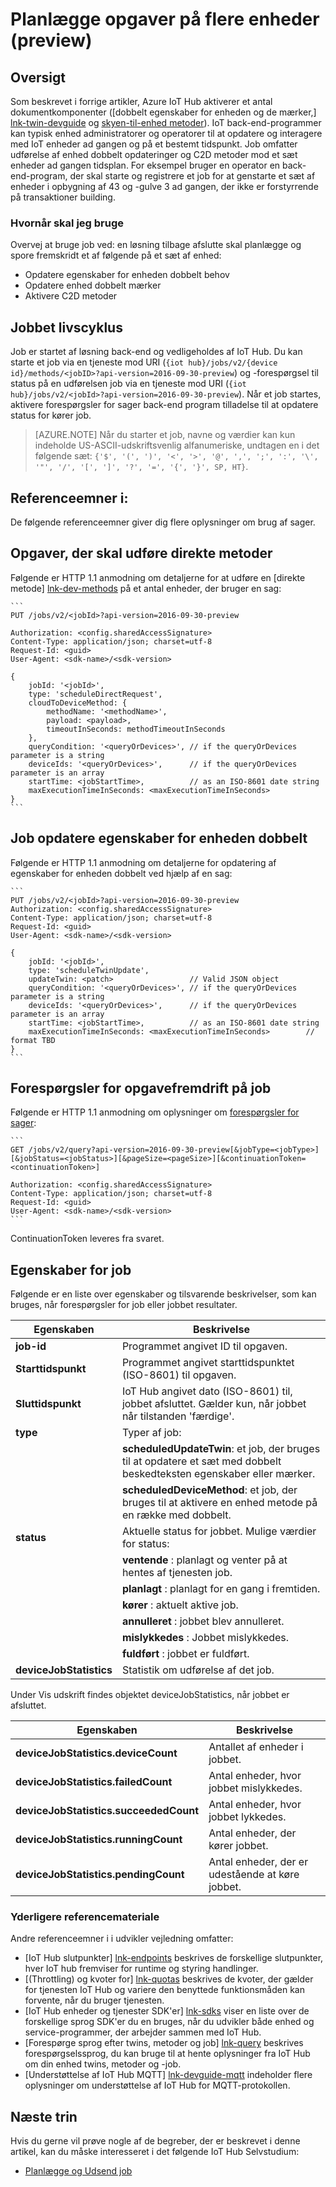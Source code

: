 <properties
 pageTitle="Udvikler vejledning - job | Microsoft Azure"
 description="Azure IoT Hub udvikler vejledning - planlægning job til at køre på flere enheder tilsluttet din hub"
 services="iot-hub"
 documentationCenter=".net"
 authors="juanjperez"
 manager="timlt"
 editor=""/>

<tags
 ms.service="iot-hub"
 ms.devlang="multiple"
 ms.topic="article"
 ms.tgt_pltfrm="na"
 ms.workload="na"
 ms.date="09/30/2016" 
 ms.author="juanpere"/>

# <a name="schedule-jobs-on-multiple-devices-preview"></a>Planlægge opgaver på flere enheder (preview)

## <a name="overview"></a>Oversigt

Som beskrevet i forrige artikler, Azure IoT Hub aktiverer et antal dokumentkomponenter ([dobbelt egenskaber for enheden og de mærker,] [ lnk-twin-devguide] og [skyen-til-enhed metoder][lnk-dev-methods]).  IoT back-end-programmer kan typisk enhed administratorer og operatorer til at opdatere og interagere med IoT enheder ad gangen og på et bestemt tidspunkt.  Job omfatter udførelse af enhed dobbelt opdateringer og C2D metoder mod et sæt enheder ad gangen tidsplan.  For eksempel bruger en operator en back-end-program, der skal starte og registrere et job for at genstarte et sæt af enheder i opbygning af 43 og -gulve 3 ad gangen, der ikke er forstyrrende på transaktioner building.

### <a name="when-to-use"></a>Hvornår skal jeg bruge

Overvej at bruge job ved: en løsning tilbage afslutte skal planlægge og spore fremskridt et af følgende på et sæt af enhed:

- Opdatere egenskaber for enheden dobbelt behov
- Opdatere enhed dobbelt mærker
- Aktivere C2D metoder

## <a name="job-lifecycle"></a>Jobbet livscyklus

Job er startet af løsning back-end og vedligeholdes af IoT Hub.  Du kan starte et job via en tjeneste mod URI (`{iot hub}/jobs/v2/{device id}/methods/<jobID>?api-version=2016-09-30-preview`) og -forespørgsel til status på en udførelsen job via en tjeneste mod URI (`{iot hub}/jobs/v2/<jobId>?api-version=2016-09-30-preview`).  Når et job startes, aktivere forespørgsler for sager back-end program tilladelse til at opdatere status for kører job.

> [AZURE.NOTE] Når du starter et job, navne og værdier kan kun indeholde US-ASCII-udskriftsvenlig alfanumeriske, undtagen en i det følgende sæt: ``{'$', '(', ')', '<', '>', '@', ',', ';', ':', '\', '"', '/', '[', ']', '?', '=', '{', '}', SP, HT}``.

## <a name="reference-topics"></a>Referenceemner i:

De følgende referenceemner giver dig flere oplysninger om brug af sager.

## <a name="jobs-to-execute-direct-methods"></a>Opgaver, der skal udføre direkte metoder

Følgende er HTTP 1.1 anmodning om detaljerne for at udføre en [direkte metode] [ lnk-dev-methods] på et antal enheder, der bruger en sag:

    ```
    PUT /jobs/v2/<jobId>?api-version=2016-09-30-preview
    
    Authorization: <config.sharedAccessSignature>
    Content-Type: application/json; charset=utf-8
    Request-Id: <guid>
    User-Agent: <sdk-name>/<sdk-version>

    {
        jobId: '<jobId>',
        type: 'scheduleDirectRequest', 
        cloudToDeviceMethod: {
            methodName: '<methodName>',
            payload: <payload>,                 
            timeoutInSeconds: methodTimeoutInSeconds 
        },
        queryCondition: '<queryOrDevices>', // if the queryOrDevices parameter is a string
        deviceIds: '<queryOrDevices>',      // if the queryOrDevices parameter is an array
        startTime: <jobStartTime>,          // as an ISO-8601 date string
        maxExecutionTimeInSeconds: <maxExecutionTimeInSeconds>        
    }
    ```
    
## <a name="jobs-to-update-device-twin-properties"></a>Job opdatere egenskaber for enheden dobbelt

Følgende er HTTP 1.1 anmodning om detaljerne for opdatering af egenskaber for enheden dobbelt ved hjælp af en sag:

    ```
    PUT /jobs/v2/<jobId>?api-version=2016-09-30-preview
    Authorization: <config.sharedAccessSignature>
    Content-Type: application/json; charset=utf-8
    Request-Id: <guid>
    User-Agent: <sdk-name>/<sdk-version>

    {
        jobId: '<jobId>',
        type: 'scheduleTwinUpdate', 
        updateTwin: <patch>                 // Valid JSON object
        queryCondition: '<queryOrDevices>', // if the queryOrDevices parameter is a string
        deviceIds: '<queryOrDevices>',      // if the queryOrDevices parameter is an array
        startTime: <jobStartTime>,          // as an ISO-8601 date string
        maxExecutionTimeInSeconds: <maxExecutionTimeInSeconds>        // format TBD
    }
    ```

## <a name="querying-for-progress-on-jobs"></a>Forespørgsler for opgavefremdrift på job

Følgende er HTTP 1.1 anmodning om oplysninger om [forespørgsler for sager][lnk-query]:

    ```
    GET /jobs/v2/query?api-version=2016-09-30-preview[&jobType=<jobType>][&jobStatus=<jobStatus>][&pageSize=<pageSize>][&continuationToken=<continuationToken>]
    
    Authorization: <config.sharedAccessSignature>
    Content-Type: application/json; charset=utf-8
    Request-Id: <guid>
    User-Agent: <sdk-name>/<sdk-version>
    ```
    
ContinuationToken leveres fra svaret.  

## <a name="jobs-properties"></a>Egenskaber for job

Følgende er en liste over egenskaber og tilsvarende beskrivelser, som kan bruges, når forespørgsler for job eller jobbet resultater.

| Egenskaben | Beskrivelse |
| -------------- | -----------------|
| **job-id** | Programmet angivet ID til opgaven. |
| **Starttidspunkt** | Programmet angivet starttidspunktet (ISO-8601) til opgaven. |
| **Sluttidspunkt** | IoT Hub angivet dato (ISO-8601) til, jobbet afsluttet. Gælder kun, når jobbet når tilstanden 'færdige'. | 
| **type** | Typer af job: |
| | **scheduledUpdateTwin**: et job, der bruges til at opdatere et sæt med dobbelt beskedteksten egenskaber eller mærker. |
| | **scheduledDeviceMethod**: et job, der bruges til at aktivere en enhed metode på en række med dobbelt. |
| **status** | Aktuelle status for jobbet. Mulige værdier for status: |
| | **ventende** : planlagt og venter på at hentes af tjenesten job. |
| | **planlagt** : planlagt for en gang i fremtiden. |
| | **kører** : aktuelt aktive job. |
| | **annulleret** : jobbet blev annulleret. |
| | **mislykkedes** : Jobbet mislykkedes. |
| | **fuldført** : jobbet er fuldført. |
| **deviceJobStatistics** | Statistik om udførelse af det job. |

Under Vis udskrift findes objektet deviceJobStatistics, når jobbet er afsluttet.

| Egenskaben | Beskrivelse |
| -------------- | -----------------|
| **deviceJobStatistics.deviceCount** | Antallet af enheder i jobbet. |
| **deviceJobStatistics.failedCount** | Antal enheder, hvor jobbet mislykkedes. |
| **deviceJobStatistics.succeededCount** | Antal enheder, hvor jobbet lykkedes. |
| **deviceJobStatistics.runningCount** | Antal enheder, der kører jobbet. |
| **deviceJobStatistics.pendingCount** | Antal enheder, der er udestående at køre jobbet. |


### <a name="additional-reference-material"></a>Yderligere referencemateriale

Andre referenceemner i i udvikler vejledning omfatter:

- [IoT Hub slutpunkter] [ lnk-endpoints] beskrives de forskellige slutpunkter, hver IoT hub fremviser for runtime og styring handlinger.
- [(Throttling) og kvoter for] [ lnk-quotas] beskrives de kvoter, der gælder for tjenesten IoT Hub og variere den benyttede funktionsmåden kan forvente, når du bruger tjenesten.
- [IoT Hub enheder og tjenester SDK'er] [ lnk-sdks] viser en liste over de forskellige sprog SDK'er du en bruges, når du udvikler både enhed og service-programmer, der arbejder sammen med IoT Hub.
- [Forespørge sprog efter twins, metoder og job] [ lnk-query] beskrives forespørgselssprog, du kan bruge til at hente oplysninger fra IoT Hub om din enhed twins, metoder og -job.
- [Understøttelse af IoT Hub MQTT] [ lnk-devguide-mqtt] indeholder flere oplysninger om understøttelse af IoT Hub for MQTT-protokollen.

## <a name="next-steps"></a>Næste trin

Hvis du gerne vil prøve nogle af de begreber, der er beskrevet i denne artikel, kan du måske interesseret i det følgende IoT Hub Selvstudium:

- [Planlægge og Udsend job][lnk-jobs-tutorial]

<!-- links and images -->

[lnk-endpoints]: iot-hub-devguide-endpoints.md
[lnk-quotas]: iot-hub-devguide-quotas-throttling.md
[lnk-sdks]: iot-hub-devguide-sdks.md
[lnk-query]: iot-hub-devguide-query-language.md
[lnk-devguide-mqtt]: iot-hub-mqtt-support.md
[lnk-jobs-tutorial]: iot-hub-schedule-jobs.md
[lnk-c2d-methods]: iot-hub-c2d-methods.md
[lnk-dev-methods]: iot-hub-devguide-direct-methods.md
[lnk-get-started-twin]: iot-hub-node-node-twin-getstarted.md
[lnk-twin-devguide]: iot-hub-devguide-device-twins.md
